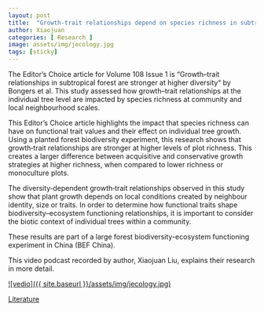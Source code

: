 ```yaml
---
layout: post
title:  "Growth-trait relationships depend on species richness in subtropical forest"
author: Xiaojuan
categories: [ Research ]
image: assets/img/jecology.jpg
tags: [sticky]
---
```


The Editor’s Choice article for Volume 108 Issue 1 is “Growth–trait relationships in subtropical forest are stronger at higher diversity“ by Bongers et al. This study assessed how growth–trait relationships at the individual tree level are impacted by species richness at community and local neighbourhood scales.

This Editor’s Choice article highlights the impact that species richness can have on functional trait values and their effect on individual tree growth. Using a planted forest biodiversity experiment, this research shows that growth‐trait relationships are stronger at higher levels of plot richness. This creates a larger difference between acquisitive and conservative growth strategies at higher richness, when compared to lower richness or monoculture plots.

The diversity‐dependent growth‐trait relationships observed in this study show that plant growth depends on local conditions created by neighbour identity, size or traits. In order to determine how functional traits shape biodiversity–ecosystem functioning relationships, it is important to consider the biotic context of individual trees within a community.

These results are part of a large forest biodiversity-ecosystem functioning experiment in China (BEF China).

This video podcast recorded by author, Xiaojuan Liu, explains their research in more detail.

[![vedio]({{ site.baseurl }}/assets/img/jecology.jpg)](https://www.youtube.com/watch?v=PGjKKOZ4nwY)


[Literature](https://doi.org/10.1111/1365-2745.13242)
